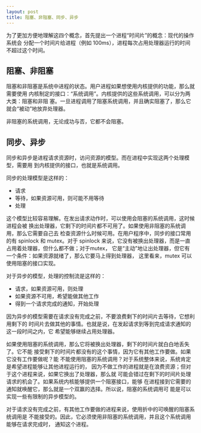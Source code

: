 ```yaml
---
layout: post
title: 阻塞、非阻塞、同步、异步
---
```


为了更加方便地理解这四个概念，首先提出一个进程“时间片”的概念：现代的操作系统会
分配一个时间片给进程（例如 100ms），进程每次占用处理器运行的时间不超过这个时间。

## 阻塞、非阻塞

阻塞和非阻塞是系统中进程的状态。用户进程如果想使用内核提供的功能，那么就需要使用
内核制定的接口：“系统调用”。内核提供的这些系统调用，可以分为两大类：阻塞和非阻
塞。一旦进程调用了阻塞系统调用，并且确实阻塞了，那么它就会“被动”地放弃处理器。

非阻塞的系统调用，无论成功与否，它都不会阻塞。

## 同步、异步

同步和异步是进程请求资源时，访问资源的模型。而在进程中实现这两个处理模型，需要用
到内核提供的接口，也就是系统调用。

同步的处理模型是这样的：

* 请求
* 等待，如果资源可用，则可能不用等待
* 处理

这个模型比较容易理解。在发出请求动作时，可以使用会阻塞的系统调用，这时候进程会被
换出处理器，它剩下的时间片都不可用了。如果使用非阻塞的系统调用，那么它需要自己去
检查资源什么时候可用。在用户程序中，同步的接口常用的有 spinlock 和 mutex。对于
spinlock 来说，它没有被换出处理器，而是一直占用着处理器，但什么都不做；对于mutex，
它是“主动”地让出处理器，但它有一个条件：如果资源就绪了，那么它要马上得到处理器，
这里看来，mutex 可以使用阻塞的接口实现。

对于异步的模型，处理的控制流是这样的：

* 请求，如果资源可用，则处理
* 如果资源不可用，希望能做其他工作
* 得到一个请求完成的通知，开始处理

因为异步的模型需要在请求没有完成之前，不要浪费剩下的时间片去等待，它想利用剩下的
时间片去做其他的事情。也就是说，在发起请求到等到完成请求通知的这一段时间之内，它
希望能够继续占用处理器。

如果使用阻塞的系统调用，那么它将被换出处理器，剩下的时间片就白白地丢失了。它不能
接受剩下的时间片都没有的这个事情，因为它有其他工作要做。如果它没有工作要做呢？能
不能使用阻塞的系统调用？对于系统整体来说，系统肯定是希望进程能够让其他进程运行的，
因为不做工作的进程就是在浪费资源；但对于这个进程来说，如果它换出了处理器，那么就
可能会错过在剩下的时间片处理请求的机会了。如果系统内核能够提供一个阻塞接口，能够
在进程接到它需要的通知就唤醒它，那么就是一个双赢的选择。所以说，阻塞的系统调用可
能是可以实现一些有限制的异步模型的。

对于请求没有完成之前，有其他工作要做的进程来说，使用折中的可唤醒的阻塞系统调用是
不能接受的。因此，它必须使用非阻塞的系统调用，并且这个系统调用能够在请求完成时，
通知这个进程。
